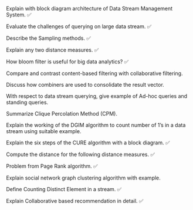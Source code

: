 Explain with block diagram architecture of Data Stream Management System. ✅

Evaluate the challenges of querying on large data stream. ✅

Describe the Sampling methods. ✅

Explain any two distance measures. ✅

How bloom filter is useful for big data analytics? ✅

Compare and contrast content-based filtering with collaborative filtering. 

Discuss how combiners are used to consolidate the result vector. 

With respect to data stream querying, give example of Ad-hoc queries and standing queries. 

Summarize Clique Percolation Method (CPM). 

Explain the working of the DGIM algorithm to count number of 1’s in a data stream using suitable example. 

Explain the six steps of the CURE algorithm with a block diagram. ✅

Compute the distance for the following distance measures. ✅

Problem from Page Rank algorithm.  ✅

Explain social network graph clustering algorithm with example. 

Define Counting Distinct Element in a stream. ✅

Explain Collaborative based recommendation in detail. ✅


